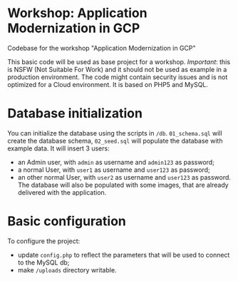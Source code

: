 # Workshop: Application Modernization in GCP
Codebase for the workshop "Application Modernization in GCP"

This basic code will be used as base project for a workshop. *Important*: this is NSFW (Not Suitable For Work) and it should not be used as example in a production environment. The code might contain security issues and is not optimized for a Cloud environment. It is based on PHP5 and MySQL.


# Database initialization
You can initialize the database using the scripts in `/db`. `01_schema.sql` will create the database schema, `02_seed.sql` will populate the database with example data. It will insert 3 users:
* an Admin user, with `admin` as username and `admin123` as password;
* a normal User, with `user1` as username and `user123` as password;
* an other normal User, with `user2` as username and `user123` as password.
The database will also be populated with some images, that are already delivered with the application.

# Basic configuration
To configure the project:
* update `config.php` to reflect the parameters that will be used to connect to the MySQL db;
* make `/uploads` directory writable.